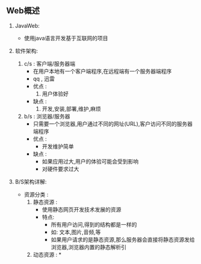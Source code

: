 ## Web概述
1. JavaWeb:
    * 使用java语言开发基于互联网的项目
2. 软件架构: 
    1. c/s : 客户端/服务器端
        * 在用户本地有一个客户端程序,在远程端有一个服务器端程序
        * qq , 迅雷
        * 优点 : 
            1. 用户体验好
        * 缺点 :
            1. 开发,安装,部署,维护,麻烦
    2. b/s : 浏览器/服务器
        * 只需要一个浏览器,用户通过不同的网址(URL),客户访问不同的服务器端程序
        * 优点 : 
            * 开发维护简单
        * 缺点 : 
            * 如果应用过大,用户的体验可能会受到影响
            * 对硬件要求过大 
            
3. B/S架构详解:
    * 资源分类 : 
        1. 静态资源 : 
            * 使用静态网页开发技术发展的资源
            * 特点:
                * 所有用户访问,得到的结构都是一样的
                * 如: 文本,图片,音频,等
                * 如果用户请求的是静态资源,那么服务器会直接将静态资源发给浏览器,浏览器内置的静态解析引
        2. 动态资源 : 
            * 